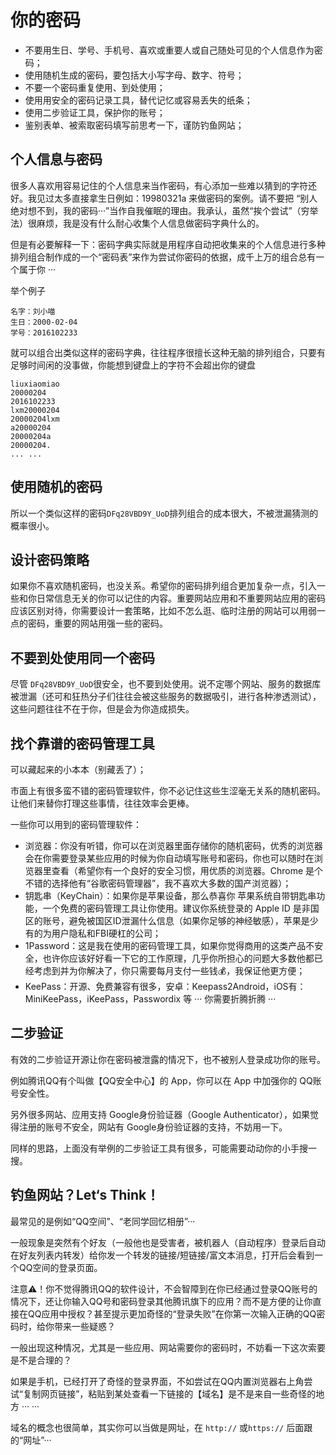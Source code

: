# 你的密码

* 不要用生日、学号、手机号、喜欢或重要人或自己随处可见的个人信息作为密码；
* 使用随机生成的密码，要包括大小写字母、数字、符号；
* 不要一个密码重复使用、到处使用；
* 使用用安全的密码记录工具，替代记忆或容易丢失的纸条；
* 使用二步验证工具，保护你的账号；
* 鉴别表单、被索取密码填写前思考一下，谨防钓鱼网站；

## 个人信息与密码

很多人喜欢用容易记住的个人信息来当作密码，有心添加一些难以猜到的字符还好。我见过太多直接拿生日例如：19980321a 来做密码的案例。请不要把 “别人绝对想不到，我的密码···”当作自我催眠的理由。我承认，虽然“挨个尝试”（穷举法）很麻烦，我是没有什么耐心收集个人信息做密码字典什么的。

但是有必要解释一下：密码字典实际就是用程序自动把收集来的个人信息进行多种排列组合制作成的一个“密码表”来作为尝试你密码的依据，成千上万的组合总有一个属于你 ···

举个例子

```
名字：刘小喵
生日：2000-02-04
学号：2016102233
```

就可以组合出类似这样的密码字典，往往程序很擅长这种无脑的排列组合，只要有足够时间闲的没事做，你能想到键盘上的字符不会超出你的键盘

```
liuxiaomiao
20000204
2016102233
lxm20000204
20000204lxm
a20000204
20000204a
20000204.
... ...
```

## 使用随机的密码

所以一个类似这样的密码`DFq28VBD9Y_UoD`排列组合的成本很大，不被泄漏猜测的概率很小。

## 设计密码策略

如果你不喜欢随机密码，也没关系。希望你的密码排列组合更加复杂一点，引入一些和你日常信息无关的你可以记住的内容。重要网站应用和不重要网站应用的密码应该区别对待，你需要设计一套策略，比如不怎么逛、临时注册的网站可以用弱一点的密码，重要的网站用强一些的密码。

## 不要到处使用同一个密码

尽管 `DFq28VBD9Y_UoD`很安全，也不要到处使用。说不定哪个网站、服务的数据库被泄漏（还可和狂热分子们往往会被这些服务的数据吸引，进行各种渗透测试），这些问题往往不在于你，但是会为你造成损失。

## 找个靠谱的密码管理工具

可以藏起来的小本本（别藏丢了）；

市面上有很多蛮不错的密码管理软件，你不必记住这些生涩毫无关系的随机密码。让他们来替你打理这些事情，往往效率会更棒。

一些你可以用到的密码管理软件：

- 浏览器：你没有听错，你可以在浏览器里面存储你的随机密码，优秀的浏览器会在你需要登录某些应用的时候为你自动填写账号和密码，你也可以随时在浏览器里查看（希望你有一个良好的安全习惯，用优质的浏览器。Chrome 是个不错的选择他有“谷歌密码管理器”，我不喜欢大多数的国产浏览器）；
- 钥匙串（KeyChain）：如果你是苹果设备，那么恭喜你 苹果系统自带钥匙串功能，一个免费的密码管理工具让你使用。建议你系统登录的 Apple ID 是非国区的账号，避免被国区ID泄漏什么信息（如果你足够的神经敏感），苹果是少有的为用户隐私和FBI硬杠的公司；
- 1Password：这是我在使用的密码管理工具，如果你觉得商用的这类产品不安全，也许你应该好好看一下它的工作原理，几乎你所担心的问题大多数他都已经考虑到并为你解决了，你只需要每月支付一些钱💰，我保证他更方便；
- KeePass：开源、免费兼容有很多，安卓：Keepass2Android，iOS有：MiniKeePass，iKeePass，Passwordix 等 ··· 你需要折腾折腾 ···

## 二步验证

有效的二步验证开源让你在密码被泄露的情况下，也不被别人登录成功你的账号。

例如腾讯QQ有个叫做【QQ安全中心】的 App，你可以在 App 中加强你的 QQ账号安全性。

另外很多网站、应用支持 Google身份验证器（Google Authenticator），如果觉得注册的账号不安全，网站有 Google身份验证器的支持，不妨用一下。

同样的思路，上面没有举例的二步验证工具有很多，可能需要动动你的小手搜一搜。

## 钓鱼网站？Let‘s Think！

最常见的是例如“QQ空间”、“老同学回忆相册”···

一般现象是突然有个好友（一般他也是受害者，被机器人（自动程序）登录后自动在好友列表内转发）给你发一个转发的链接/短链接/富文本消息，打开后会看到一个QQ空间的登录页面。

注意⚠️！你不觉得腾讯QQ的软件设计，不会智障到在你已经通过登录QQ账号的情况下，还让你输入QQ号和密码登录其他腾讯旗下的应用？而不是方便的让你直接在QQ应用中授权？甚至提示更加奇怪的“登录失败”在你第一次输入正确的QQ密码时，给你带来一些疑惑？

一般出现这种情况，尤其是一些应用、网站需要你的密码时，不妨看一下这次索要是不是合理的？

如果是手机，已经打开了奇怪的登录界面，不如尝试在QQ内置浏览器右上角尝试“复制网页链接”，粘贴到某处查看一下链接的【域名】是不是来自一些奇怪的地方 ··· ···

域名的概念也很简单，其实你可以当做是网址，在 `http://` 或`https://` 后面跟的“网址”···
